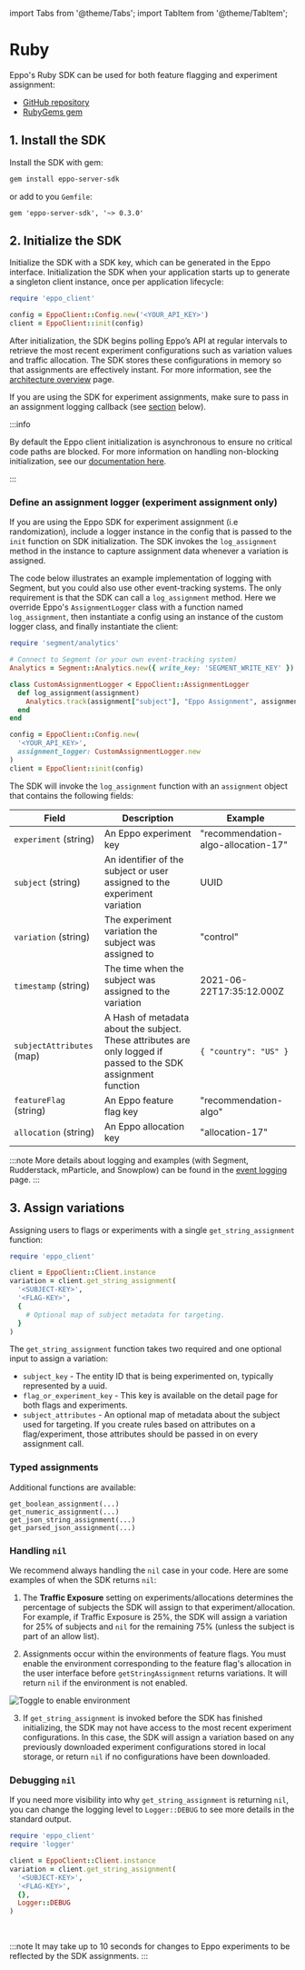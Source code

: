 import Tabs from '@theme/Tabs';
import TabItem from '@theme/TabItem';

# Ruby

Eppo's Ruby SDK can be used for both feature flagging and experiment assignment:

- [GitHub repository](https://github.com/Eppo-exp/ruby-sdk)
- [RubyGems gem](https://rubygems.org/gems/eppo-server-sdk/)

## 1. Install the SDK

Install the SDK with gem:

```bash
gem install eppo-server-sdk
```

or add to you `Gemfile`:

```
gem 'eppo-server-sdk', '~> 0.3.0'
```

## 2. Initialize the SDK

Initialize the SDK with a SDK key, which can be generated in the Eppo interface. Initialization the SDK when your application starts up to generate a singleton client instance, once per application lifecycle:

```ruby
require 'eppo_client'

config = EppoClient::Config.new('<YOUR_API_KEY>')
client = EppoClient::init(config)
```

After initialization, the SDK begins polling Eppo’s API at regular intervals to retrieve the most recent experiment configurations such as variation values and traffic allocation. The SDK stores these configurations in memory so that assignments are effectively instant. For more information, see the [architecture overview](/sdks/overview) page.

If you are using the SDK for experiment assignments, make sure to pass in an assignment logging callback (see [section](#define-an-assignment-logger-experiment-assignment-only) below).

:::info

By default the Eppo client initialization is asynchronous to ensure no critical code paths are blocked. For more information on handling non-blocking initialization, see our [documentation here](/sdks/common-issues#3-not-handling-non-blocking-initialization).

:::

### Define an assignment logger (experiment assignment only)

If you are using the Eppo SDK for experiment assignment (i.e randomization), include a logger instance in the config that is passed to the `init` function on SDK initialization. The SDK invokes the `log_assignment` method in the instance to capture assignment data whenever a variation is assigned.

The code below illustrates an example implementation of logging with Segment, but you could also use other event-tracking systems. The only requirement is that the SDK can call a `log_assignment` method. Here we override Eppo's `AssignmentLogger` class with a function named `log_assignment`, then instantiate a config using an instance of the custom logger class, and finally instantiate the client:

```ruby
require 'segment/analytics'

# Connect to Segment (or your own event-tracking system)
Analytics = Segment::Analytics.new({ write_key: 'SEGMENT_WRITE_KEY' })

class CustomAssignmentLogger < EppoClient::AssignmentLogger
  def log_assignment(assignment)
    Analytics.track(assignment["subject"], "Eppo Assignment", assignment)
  end
end

config = EppoClient::Config.new(
  '<YOUR_API_KEY>',
  assignment_logger: CustomAssignmentLogger.new
)
client = EppoClient::init(config)
```

The SDK will invoke the `log_assignment` function with an `assignment` object that contains the following fields:

| Field                     | Description                                                                                                              | Example                             |
| ------------------------- | ------------------------------------------------------------------------------------------------------------------------ | ----------------------------------- |
| `experiment` (string)     | An Eppo experiment key                                                                                                   | "recommendation-algo-allocation-17" |
| `subject` (string)        | An identifier of the subject or user assigned to the experiment variation                                                | UUID                                |
| `variation` (string)      | The experiment variation the subject was assigned to                                                                     | "control"                           |
| `timestamp` (string)      | The time when the subject was assigned to the variation                                                                  | 2021-06-22T17:35:12.000Z            |
| `subjectAttributes` (map) | A Hash of metadata about the subject. These attributes are only logged if passed to the SDK assignment function | `{ "country": "US" }`               |
| `featureFlag` (string)    | An Eppo feature flag key                                                                                                 | "recommendation-algo"               |
| `allocation` (string)     | An Eppo allocation key                                                                                                   | "allocation-17"                     |

:::note
More details about logging and examples (with Segment, Rudderstack, mParticle, and Snowplow) can be found in the [event logging](/sdks/event-logging/) page.
:::

## 3. Assign variations

Assigning users to flags or experiments with a single `get_string_assignment` function:

```ruby
require 'eppo_client'

client = EppoClient::Client.instance
variation = client.get_string_assignment(
  '<SUBJECT-KEY>',
  '<FLAG-KEY>',
  {
    # Optional map of subject metadata for targeting.
  }
)
```

The `get_string_assignment` function takes two required and one optional input to assign a variation:

- `subject_key` - The entity ID that is being experimented on, typically represented by a uuid.
- `flag_or_experiment_key` - This key is available on the detail page for both flags and experiments.
- `subject_attributes` - An optional map of metadata about the subject used for targeting. If you create rules based on attributes on a flag/experiment, those attributes should be passed in on every assignment call.

### Typed assignments

Additional functions are available:

```
get_boolean_assignment(...)
get_numeric_assignment(...)
get_json_string_assignment(...)
get_parsed_json_assignment(...)
```

### Handling `nil`

We recommend always handling the `nil` case in your code. Here are some examples of when the SDK returns `nil`:

1. The **Traffic Exposure** setting on experiments/allocations determines the percentage of subjects the SDK will assign to that experiment/allocation. For example, if Traffic Exposure is 25%, the SDK will assign a variation for 25% of subjects and `nil` for the remaining 75% (unless the subject is part of an allow list).

2. Assignments occur within the environments of feature flags. You must enable the environment corresponding to the feature flag's allocation in the user interface before `getStringAssignment` returns variations. It will return `nil` if the environment is not enabled.

![Toggle to enable environment](/img/feature-flagging/enable-environment.png)

3. If `get_string_assignment` is invoked before the SDK has finished initializing, the SDK may not have access to the most recent experiment configurations. In this case, the SDK will assign a variation based on any previously downloaded experiment configurations stored in local storage, or return `nil` if no configurations have been downloaded.

### Debugging `nil`

If you need more visibility into why `get_string_assignment` is returning `nil`, you can change the logging level to `Logger::DEBUG` to see more details in the standard output.

```ruby
require 'eppo_client'
require 'logger'

client = EppoClient::Client.instance
variation = client.get_string_assignment(
  '<SUBJECT-KEY>',
  '<FLAG-KEY>',
  {},
  Logger::DEBUG
)
```

<br />

:::note
It may take up to 10 seconds for changes to Eppo experiments to be reflected by the SDK assignments.
:::
